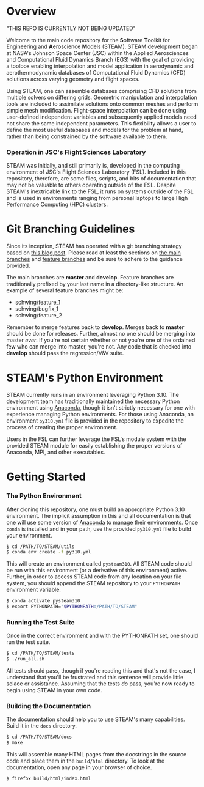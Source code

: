 # Overview

"THIS REPO IS CURRENTLY NOT BEING UPDATED"

Welcome to the main code repository for the  **S**oftware 
**T**oolkit for **E**ngineering and **A**eroscience **M**odels (STEAM). STEAM
development began at NASA's Johnson Space Center (JSC) within the Applied 
Aerosciences and Computational Fluid Dynamics Branch (EG3)
with the goal of providing a toolbox enabling interpolation and 
model application in aerodynamic and aerothermodynamic databases of 
Computational Fluid Dynamics (CFD) solutions across varying geometry and flight
spaces. 

Using STEAM, one can assemble databases comprising CFD solutions from
multiple solvers on differing grids.  Geometric manipulation and interpolation 
tools are included to assimilate solutions onto common meshes and perform
simple mesh modification.
Flight-space interpolation can be done
using user-defined independent variables and subsequently applied models 
need not share the same independent parameters.  This flexibility allows a 
user to define the most useful databases and models for the problem at hand,
rather than being constrained by the software available to them.

### Operation in JSC's Flight Sciences Laboratory
STEAM was initially, and still primarily is, developed in the computing
environment of 
JSC's Flight Sciences Laboratory (FSL).  Included in this repository, 
therefore, are some files, scripts, and bits of documentation that may not
be valuable to others operating outside of the FSL.  Despite STEAM's 
inextricable link to the FSL, it runs on systems
outside of the FSL and is used in environments ranging from personal laptops
to large High Performance Computing (HPC) clusters.

# Git Branching Guidelines
Since its inception, STEAM has operated with a 
git branching strategy based on 
[this blog post](http://nvie.com/posts/a-successful-git-branching-model).
Please read at least the sections on 
[the main branches](https://nvie.com/posts/a-successful-git-branching-model/#the-main-branches) and 
[feature branches](https://nvie.com/posts/a-successful-git-branching-model/#feature-branches) and be sure to adhere to the guidance provided.

The main branches are **master** and **develop**.  Feature branches are 
traditionally prefixed by your last name in a 
directory-like structure.  An example of several feature branches might be:

* schwing/feature_1
* schwing/bugfix_1
* schwing/feature_2

Remember to merge features back to **develop**.  Merges back 
to **master** should be done for releases.  Further, almost no one should be
merging into master _ever_.  If you're not certain whether or not you're one of
the ordained few who can merge into master, you're not.
Any code that is checked into **develop** should pass the regression/V&V suite.

# STEAM's Python Environment
STEAM currently runs in an environment leveraging Python 3.10.  The development
team has traditionally maintained the necessary
Python environment using 
[Anaconda](https://docs.conda.io/en/latest/miniconda.html), though it isn't
strictly necessary for one with experience managing Python environments.
For those using Anaconda, an environment `py310.yml` file is provided in the 
repository to expedite the process of creating the proper environment.

Users in the FSL can further leverage the FSL's module system with the provided
STEAM module for easily establishing the proper versions of Anaconda, MPI, and
other executables.

# Getting Started
### The Python Environment
After cloning this repository, one must build an appropriate Python 3.10
environment.  The implicit assumption in this and all documentation is that
one will use some version of 
[Anaconda](https://docs.conda.io/en/latest/miniconda.html)
to manage their environments.  Once `conda` is installed and in your path,
use the provided `py310.yml` file to build your environment.

```bash
$ cd /PATH/TO/STEAM/utils
$ conda env create -f py310.yml
```

This will create an environment called `pysteam310`. All STEAM code should be 
run with this environment (or a derivative of this environment) active.
Further, in order to 
access STEAM code from any location on your file system, you should append
the STEAM repository to your `PYTHONPATH` environment variable.

```bash
$ conda activate pysteam310
$ export PYTHONPATH="$PYTHONPATH:/PATH/TO/STEAM"
```

### Running the Test Suite 
Once in the correct environment and with the PYTHONPATH set, one should run 
the test suite.  

```bash
$ cd /PATH/TO/STEAM/tests
$ ./run_all.sh
```

All tests should pass, though if you're reading this and that's not the case, 
I understand that you'll be frustrated and this sentence will provide little
solace or assistance.
Assuming that the tests _do_ pass, you're now ready to begin using STEAM in
your own code.

### Building the Documentation 
The documentation should help you to use STEAM's many capabilities.  Build it
in the `docs` directory.

```bash
$ cd /PATH/TO/STEAM/docs
$ make
```

This will assemble many HTML pages from the docstrings in the source code and
place them in the `build/html` directory.
To look at the documentation, open any page in your browser of choice.

```bash
$ firefox build/html/index.html
```
